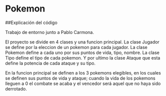 # Pokemon
##Explicación del código

Trabajo de entorno junto a Pablo Carmona.  

El proyecto se divide en 4 clases y una funcion principal.
La clase Jugador se define por la eleccion de un pokemon para cada jugador.
La clase Pokemon define a cada uno por sus puntos de vida, tipo, nombre.
La clase Tipo define el tipo de cada pokemon.
Y por ultimo la clase Ataque que esta define la potencia de cada ataque y su tipo.

En la funcion principal se definen a los 3 pokemons elegibles, en los cuales se 
definen sus puntos de vida y ataque; cuando la vida de los pokemons lleguen a 
0 el combate se acaba y el vencedor será aquel que no haya sido derrotado.
